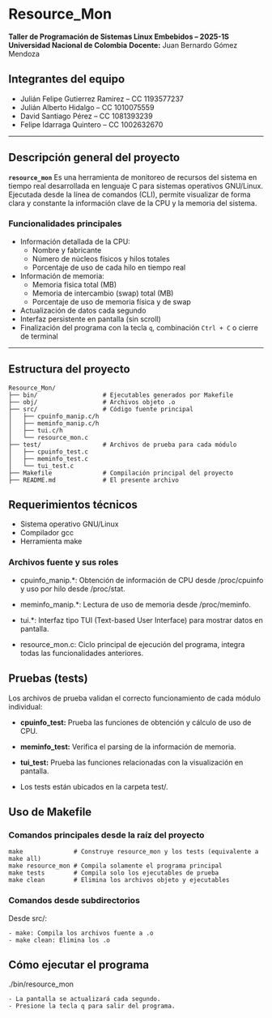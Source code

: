 # Resource_Mon

**Taller de Programación de Sistemas Linux Embebidos – 2025-1S**  
**Universidad Nacional de Colombia**
**Docente:** Juan Bernardo Gómez Mendoza  

## Integrantes del equipo

- Julián Felipe Gutierrez Ramirez – CC 1193577237
- Julián Alberto Hidalgo – CC 1010075559
- David Santiago Pérez – CC 1081393239
- Felipe Idarraga Quintero – CC 1002632670

---

## Descripción general del proyecto

**`resource_mon`** Es una herramienta de monitoreo de recursos del sistema en tiempo real desarrollada en lenguaje C para sistemas operativos GNU/Linux. Ejecutada desde la línea de comandos (CLI), permite visualizar de forma clara y constante la información clave de la CPU y la memoria del sistema.

### Funcionalidades principales

- Información detallada de la CPU:
  - Nombre y fabricante
  - Número de núcleos físicos y hilos totales
  - Porcentaje de uso de cada hilo en tiempo real
- Información de memoria:
  - Memoria física total (MB)
  - Memoria de intercambio (swap) total (MB)
  - Porcentaje de uso de memoria física y de swap
- Actualización de datos cada segundo
- Interfaz persistente en pantalla (sin scroll)
- Finalización del programa con la tecla `q`, combinación `Ctrl + C` o cierre de terminal

---

## Estructura del proyecto

```plaintext
Resource_Mon/
├── bin/                  # Ejecutables generados por Makefile
├── obj/                  # Archivos objeto .o
├── src/                  # Código fuente principal
│   ├── cpuinfo_manip.c/h
│   ├── meminfo_manip.c/h
│   ├── tui.c/h
│   └── resource_mon.c
├── test/                 # Archivos de prueba para cada módulo
│   ├── cpuinfo_test.c
│   ├── meminfo_test.c
│   └── tui_test.c
├── Makefile              # Compilación principal del proyecto
├── README.md             # El presente archivo
```

## Requerimientos técnicos
- Sistema operativo GNU/Linux
- Compilador gcc
- Herramienta make

### Archivos fuente y sus roles

- cpuinfo_manip.*: Obtención de información de CPU desde /proc/cpuinfo y uso por hilo desde /proc/stat.

- meminfo_manip.*: Lectura de uso de memoria desde /proc/meminfo.

- tui.*: Interfaz tipo TUI (Text-based User Interface) para mostrar datos en pantalla.

- resource_mon.c: Ciclo principal de ejecución del programa, integra todas las funcionalidades anteriores.

## Pruebas (tests)
Los archivos de prueba validan el correcto funcionamiento de cada módulo individual:

- **cpuinfo_test:** Prueba las funciones de obtención y cálculo de uso de CPU.

- **meminfo_test:** Verifica el parsing de la información de memoria.

- **tui_test:** Prueba las funciones relacionadas con la visualización en pantalla.

- Los tests están ubicados en la carpeta test/.

## Uso de Makefile

### Comandos principales desde la raíz del proyecto

```
make              # Construye resource_mon y los tests (equivalente a make all)
make resource_mon # Compila solamente el programa principal
make tests        # Compila solo los ejecutables de prueba
make clean        # Elimina los archivos objeto y ejecutables
```

### Comandos desde subdirectorios

Desde src/:

```
- make: Compila los archivos fuente a .o
- make clean: Elimina los .o
```

## Cómo ejecutar el programa
./bin/resource_mon

```
- La pantalla se actualizará cada segundo.
- Presione la tecla q para salir del programa.
```